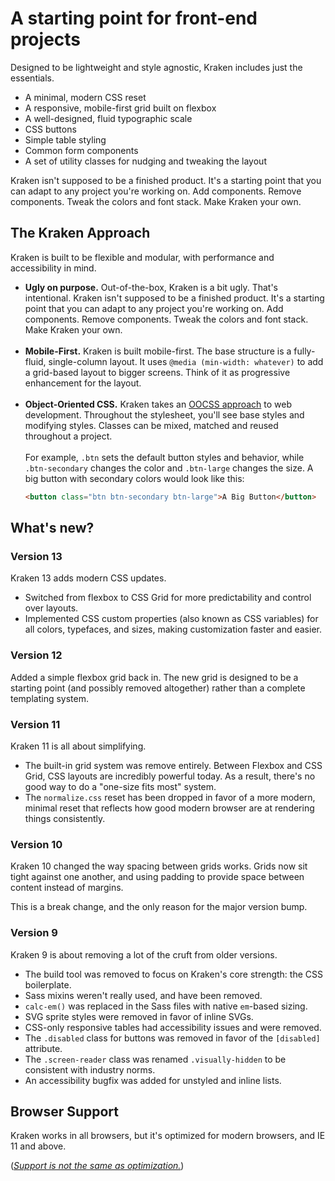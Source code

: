 # A starting point for front-end projects

Designed to be lightweight and style agnostic, Kraken includes just the essentials.

- A minimal, modern CSS reset
- A responsive, mobile-first grid built on flexbox
- A well-designed, fluid typographic scale
- CSS buttons
- Simple table styling
- Common form components
- A set of utility classes for nudging and tweaking the layout

Kraken isn't supposed to be a finished product. It's a starting point that you can adapt to any project you're working on. Add components. Remove components. Tweak the colors and font stack. Make Kraken your own.

## The Kraken Approach

Kraken is built to be flexible and modular, with performance and accessibility in mind.

- **Ugly on purpose.** Out-of-the-box, Kraken is a bit ugly. That's intentional. Kraken isn't supposed to be a finished product. It's a starting point that you can adapt to any project you're working on. Add components. Remove components. Tweak the colors and font stack. Make Kraken your own.<br><br>
- **Mobile-First.** Kraken is built mobile-first. The base structure is a fully-fluid, single-column layout. It uses `@media (min-width: whatever)` to add a grid-based layout to bigger screens. Think of it as progressive enhancement for the layout.<br><br>
- **Object-Oriented CSS.** Kraken takes an [OOCSS approach](http://www.slideshare.net/stubbornella/object-oriented-css) to web development. Throughout the stylesheet, you'll see base styles and modifying styles. Classes can be mixed, matched and reused throughout a project.<br><br>For example, `.btn` sets the default button styles and behavior, while `.btn-secondary` changes the color and `.btn-large` changes the size. A big button with secondary colors would look like this:
	```html
	<button class="btn btn-secondary btn-large">A Big Button</button>
	```

## What's new?

### Version 13

Kraken 13 adds modern CSS updates.

- Switched from flexbox to CSS Grid for more predictability and control over layouts.
- Implemented CSS custom properties (also known as CSS variables) for all colors, typefaces, and sizes, making customization faster and easier.

### Version 12

Added a simple flexbox grid back in. The new grid is designed to be a starting point (and possibly removed altogether) rather than a complete templating system.

### Version 11

Kraken 11 is all about simplifying.

- The built-in grid system was remove entirely. Between Flexbox and CSS Grid, CSS layouts are incredibly powerful today. As a result, there's no good way to do a "one-size fits most" system.
- The `normalize.css` reset has been dropped in favor of a more modern, minimal reset that reflects how good modern browser are at rendering things consistently.

### Version 10

Kraken 10 changed the way spacing between grids works. Grids now sit tight against one another, and using padding to provide space between content instead of margins.

This is a break change, and the only reason for the major version bump.

### Version 9

Kraken 9 is about removing a lot of the cruft from older versions.

- The build tool was removed to focus on Kraken's core strength: the CSS boilerplate.
- Sass mixins weren't really used, and have been removed.
- `calc-em()` was replaced in the Sass files with native `em`-based sizing.
- SVG sprite styles were removed in favor of inline SVGs.
- CSS-only responsive tables had accessibility issues and were removed.
- The `.disabled` class for buttons was removed in favor of the `[disabled]` attribute.
- The `.screen-reader` class was renamed `.visually-hidden` to be consistent with industry norms.
- An accessibility bugfix was added for unstyled and inline lists.

## Browser Support

Kraken works in all browsers, but it's optimized for modern browsers, and IE 11 and above.

(_[Support is not the same as optimization.](http://bradfrostweb.com/blog/mobile/support-vs-optimization/)_)